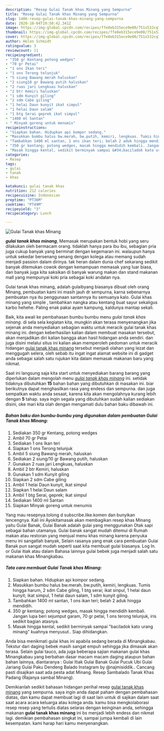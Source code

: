 ```yaml
---
description: "Resep Gulai Tanak khas Minang yang Sempurna"
title: "Resep Gulai Tanak khas Minang yang Sempurna"
slug: 1486-resep-gulai-tanak-khas-minang-yang-sempurna
date: 2020-10-04T19:50:42.341Z
image: https://img-global.cpcdn.com/recipes/ffe8eb315ece9e00/751x532cq70/gulai-tanak-khas-minang-foto-resep-utama.jpg
thumbnail: https://img-global.cpcdn.com/recipes/ffe8eb315ece9e00/751x532cq70/gulai-tanak-khas-minang-foto-resep-utama.jpg
cover: https://img-global.cpcdn.com/recipes/ffe8eb315ece9e00/751x532cq70/gulai-tanak-khas-minang-foto-resep-utama.jpg
author: Helen Schmidt
ratingvalue: 3
reviewcount: 11
recipeingredient:
- "350 gr Kentang potong wedges"
- "70 gr Petai"
- "1 ons Ikan teri"
- "1 ons Terong telunjuk"
- "5 siung Bawang merah haluskan"
- "2 siung10 gr Bawang putih haluskan"
- "2 ruas jari Lengkuas haluskan"
- "2 btr Kemiri haluskan"
- "1 sdm Kunyit giling"
- "2 sdm Cabe giling"
- "1 helai Daun kunyit ikat simpul"
- "1 helai Daun salam"
- "1 btg Serai geprek ikat simpul"
- "1400 ml Santan"
- " Minyak goreng untuk menumis"
recipeinstructions:
- "Siapkan bahan. Hidupkan api kompor sedang."
- "Masukkan bumbu halus bw.merah, bw.putih, kemiri, lengkuas. Tumis hingga harum, 2 sdm Cabe giling, 1 btg serai; ikat sinpul, 1 helai daun kunyit; ikat simpul, 1 helai daun salam, 1 sdm kunyit giling."
- "Tambahkan 1400 ml santan, 1 ons ikan teri; belah 2 aduk hingga mendidih."
- "350 gr kentang; potong wedges, masak hingga mendidih kembali. Jangan lupa beri sejumput garam, 70 gr petai, 1 ons terong telunjuk, iris sedikit bagian atasnya."
- "Masak hingga kental, sedikit berminyak sampai &#34;baciladok kato urang minang&#34; kuahnya menyusut.. Siap dihidangkan."
categories:
- Resep
tags:
- gulai
- tanak
- khas

katakunci: gulai tanak khas 
nutrition: 212 calories
recipecuisine: Indonesian
preptime: "PT36M"
cooktime: "PT49M"
recipeyield: "3"
recipecategory: Lunch

---
```



![Gulai Tanak khas Minang](https://img-global.cpcdn.com/recipes/ffe8eb315ece9e00/751x532cq70/gulai-tanak-khas-minang-foto-resep-utama.jpg)

<b><i>gulai tanak khas minang</i></b>, Memasak merupakan bentuk hobi yang seru dilakukan oleh bermacam orang. tidaklah hanya para ibu ibu, sebagian pria juga cukup banyak yang berminat dengan kegemaran ini. walaupun hanya untuk sekedar bersenang senang dengan kolega atau memang sudah menjadi passion dalam dirinya. tak heran dalam dunia chef sekarang sedikit banyak ditemukan cowok dengan kemampuan memasak yang luar biasa, dan banyak juga kita saksikan di banyak warung makan dan stand makanan mall yang mempunyai koki pria sebagai koki andalan nya.

Gulai tanak khas minang, adalah gulaibyang biasanya dibuat oleh orang Minang, pembuatan kami ini masih jauh dr sempurna, karna sebenarnya pembuatan nya itu penggunaan santannya itu semuanya kalo. Gulai khas minang yang simple , tambahkan nangka atau kentang buat sayur sekaligus karbo hehehe. Paling enak pakai ayam kampung, kaldunya mantap sekali.

Baik, kita awali ke pembahasan bumbu bumbu menu <i>gulai tanak khas minang</i>. di sela sela kegiatan kita, mungkin akan terasa menyenangkan jika sejenak anda menyediakan sebagian waktu untuk meracik gulai tanak khas minang ini. dengan keberhasilan kalian dalam membuat masakan tersebut, akan menjadikan diri kalian bangga akan hasil hidangan anda sendiri. dan juga disini melalui situs ini kalian akan memperoleh pedoman untuk meracik hidangan <u>gulai tanak khas minang</u> tersebut menjadi olahan yang lezat dan menggugah selera, oleh sebab itu ingat ingat alamat website ini di gadget anda sebagai salah satu rujukan kita dalam memasak makanan baru yang nikmat.


Saat ini langsung saja kita start untuk menyediakan barang barang yang diperlukan dalam mengolah menu <u><i>gulai tanak khas minang</i></u> ini. setidak tidaknya dibutuhkan <b>15</b> bahan bahan yang dibutuhkan di masakan ini. biar berikutnya dapat menghasilkan rasa yang endess dan sempurna. dan juga sempatkan waktu anda sesaat, karena kita akan mengolahnya kurang lebih dengan <b>5</b> tahap. saya ingin segala yang dibutuhkan sudah kalian sediakan disini, oke mari kita olah dengan mengamati dulu bahan baku dibawah ini.

<!--inarticleads1-->

##### Bahan baku dan bumbu-bumbu yang digunakan dalam pembuatan Gulai Tanak khas Minang:

1. Sediakan 350 gr Kentang, potong wedges
1. Ambil 70 gr Petai
1. Sediakan 1 ons Ikan teri
1. Siapkan 1 ons Terong telunjuk
1. Ambil 5 siung Bawang merah, haluskan
1. Sediakan 2 siung/10 gr Bawang putih, haluskan
1. Gunakan 2 ruas jari Lengkuas, haluskan
1. Ambil 2 btr Kemiri, haluskan
1. Gunakan 1 sdm Kunyit giling
1. Siapkan 2 sdm Cabe giling
1. Ambil 1 helai Daun kunyit, ikat simpul
1. Siapkan 1 helai Daun salam
1. Ambil 1 btg Serai, geprek; ikat simpul
1. Sediakan 1400 ml Santan
1. Siapkan  Minyak goreng untuk menumis


Yang mau resepnya.tolong d subscribe.like.komen dan bunyikan lencengnya. Kali ini Ayokitamasak akan membagikan resep khas Minang yaitu Gulai Banak, Gulai Banak adalah gulai yang menggunakan Otak sapi sebagai bahan utamanya. Gulai banak sangat mudah ditemui di Rumah makan atau restoran yang menjual menu khas minang karena penyuka menu ini sangatlah banyak, Selain rasanya yang enak cara pembuatan Gulai Banak pun sangat mudah seperti saat kita membuat gulai biasanya. Log In. or Gulai itiak atau dalam Bahasa lainnya gulai bebek juga menjadi salah satu makanan khas Minangkabau. 

<!--inarticleads2-->

##### Tata cara membuat Gulai Tanak khas Minang:

1. Siapkan bahan. Hidupkan api kompor sedang.
1. Masukkan bumbu halus bw.merah, bw.putih, kemiri, lengkuas. Tumis hingga harum, 2 sdm Cabe giling, 1 btg serai; ikat sinpul, 1 helai daun kunyit; ikat simpul, 1 helai daun salam, 1 sdm kunyit giling.
1. Tambahkan 1400 ml santan, 1 ons ikan teri; belah 2 aduk hingga mendidih.
1. 350 gr kentang; potong wedges, masak hingga mendidih kembali. Jangan lupa beri sejumput garam, 70 gr petai, 1 ons terong telunjuk, iris sedikit bagian atasnya.
1. Masak hingga kental, sedikit berminyak sampai &#34;baciladok kato urang minang&#34; kuahnya menyusut.. Siap dihidangkan.


Anda bisa menikmati gulai khas ini apabila sedang berada di Minangkabau. Tekstur dari daging bebek masih sangat empuh sehingga jika dimasak akan terasa. Selain gulai tauco, ada juga beberapa sajian makanan gulai khas Minangkabau yang berbahan dasar macam macam daging ataupun bahan bahan lainnya, diantaranya : Gulai Itiak Gulai Banak Gulai Pucuk Ubi Gulai Jariang Gulai Paku Dendeng Balado Instagram by @najmisiddik.. Cancang pasti disajikan saat ada pesta adat Minang. Resep Sambalado Tanak Khas Padang (Rajanya sambal Minang). 

Demikianlah sedikit bahasan hidangan perihal resep <u>gulai tanak khas minang</u> yang sempurna. saya ingin anda dapat paham dengan pembahasan diatas, dan kamu dapat membuat lagi di saat lain untuk di sajikan dalam saat saat acara acara keluarga atau kolega anda. kamu bisa mengkolaborasi resep resep yang tertulis diatas selaras dengan keinginan anda, sehingga makanan <b>gulai tanak khas minang</b> ini bs menjadi lebih endess dan nikmat lagi. demikian pembahasan singkat ini, sampai jumpa kembali di lain kesempatan. kami harap hari kamu menyenangkan.

